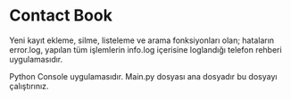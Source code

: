# Contact Book
 
 Yeni kayıt ekleme, silme, listeleme ve arama fonksiyonları olan;
 hataların error.log, yapılan tüm işlemlerin info.log içerisine loglandığı telefon rehberi uygulamasıdır.
 
 Python Console uygulamasıdır. Main.py dosyası ana dosyadır bu dosyayı çalıştırınız. 
